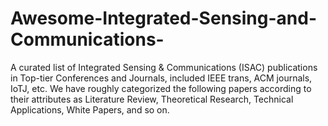 # Awesome-Integrated-Sensing-and-Communications-
A curated list of Integrated Sensing &amp; Communications (ISAC)  publications in Top-tier Conferences and Journals, included IEEE trans, ACM journals, IoTJ, etc. We have roughly categorized the following papers according to their attributes as Literature Review, Theoretical Research, Technical Applications, White Papers, and so on.
